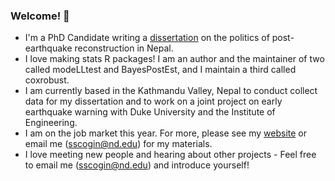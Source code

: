 ### Welcome! 👋

- I'm a PhD Candidate writing a [dissertation](https://shanascogin.com/dissertation/) on the politics of post-earthquake reconstruction in Nepal. 
- I love making stats R packages! I am an author and the maintainer of two called modeLLtest and BayesPostEst, and I maintain a third called coxrobust.
- I am currently based in the Kathmandu Valley, Nepal to conduct collect data for my dissertation and to work on a joint project on early earthquake warning with Duke University and the Institute of Engineering.
- I am on the job market this year. For more, please see my [website](https://shanascogin.com/) or email me (sscogin@nd.edu) for my materials.
- I love meeting new people and hearing about other projects - Feel free to email me (sscogin@nd.edu) and introduce yourself!


<!--
**ShanaScogin/ShanaScogin** is a ✨ _special_ ✨ repository because its `README.md` (this file) appears on your GitHub profile.

Here are some ideas to get you started:

- 🔭 I’m currently working on ...
- 🌱 I’m currently learning ...
- 👯 I’m looking to collaborate on ...
- 🤔 I’m looking for help with ...
- 💬 Ask me about ...
- 📫 How to reach me: ...
- 😄 Pronouns: ...
- ⚡ Fun fact: ...
-->
